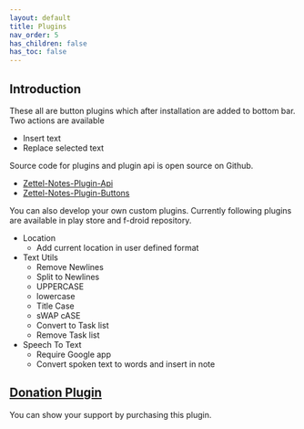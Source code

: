 ```yaml
---
layout: default
title: Plugins
nav_order: 5
has_children: false
has_toc: false
---
```


## Introduction

These all are button plugins which after installation are added to bottom bar. Two actions are available

- Insert text
- Replace selected text

Source code for plugins and plugin api is open source on Github.
- [Zettel-Notes-Plugin-Api <i class='fa fa-github'></i>](https://github.com/damionx7/Zettel-Notes-Plugin-Api)
- [Zettel-Notes-Plugin-Buttons <i class='fa fa-github'></i>](https://github.com/damionx7/Zettel-Notes-Plugin-Buttons/)

You can also develop your own custom plugins. Currently following plugins are available in play store and f-droid repository.

- Location [<i class='fa fa-android'></i>](https://play.google.com/store/apps/details?id=org.eu.thedoc.zettelnotes.buttons.location) [<i class='fa fa-laptop'></i>](https://thedoc.eu.org/fdroid/)
    - Add current location in user defined format
- Text Utils [<i class='fa fa-android'></i>](https://play.google.com/store/apps/details?id=org.eu.thedoc.zettelnotes.buttons.textutils) [<i class='fa fa-laptop'></i>](https://thedoc.eu.org/fdroid/)
    - Remove Newlines
    - Split to Newlines
    - UPPERCASE
    - lowercase
    - Title Case
    - sWAP cASE
    - Convert to Task list
    - Remove Task list
- Speech To Text [<i class='fa fa-android'></i>](https://play.google.com/store/apps/details?id=org.eu.thedoc.zettelnotes.buttons.speech2text) [<i class='fa fa-laptop'></i>](https://thedoc.eu.org/fdroid/)
    - Require Google app
    - Convert spoken text to words and insert in note

## [Donation Plugin](https://play.google.com/store/apps/details?id=org.eu.thedoc.zettelnotes.buttons.dummy)

You can show your support by purchasing this plugin. [<i class='fa fa-android'></i>](https://play.google.com/store/apps/details?id=org.eu.thedoc.zettelnotes.buttons.dummy) 
